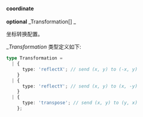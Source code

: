 #### coordinate

<description>**optional** _Transformation[] _</description>

坐标转换配置。

__Transformation_ 类型定义如下:

```ts
type Transformation =
  | {
      type: 'reflectX'; // send (x, y) to (-x, y)
    }
  | {
      type: 'reflectY'; // send (x, y) to (x, -y)
    }
  | {
      type: 'transpose'; // send (x, y) to (y, x)
    };
```
